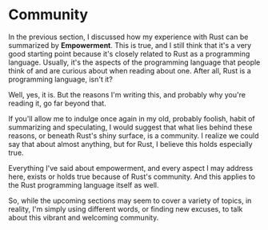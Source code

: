 # Community

In the previous section, I discussed how my experience with Rust
can be summarized by **Empowerment**.
This is true, and I still think that it's a very
good starting point because it's closely related to Rust as a programming
language. Usually, it's the aspects of the programming language that people
think of and are curious about when reading about one. After all, Rust is a
programming language, isn't it?

Well, yes, it is. But the reasons I'm writing this,
and probably why you're reading it, go far beyond that.

If you'll allow me to indulge once again in my old,
probably foolish, habit of summarizing and speculating,
I would suggest that what lies behind these reasons,
or beneath Rust's shiny surface, is a community.
I realize we could say that about almost anything,
but for Rust, I believe this holds especially true.

Everything I've said about empowerment, and every aspect I may address here,
exists or holds true because of Rust's community.
And this applies to the Rust programming language itself as well.

So, while the upcoming sections may seem to cover a variety of topics, in
reality, I'm simply using different words, or finding new excuses,
to talk about this vibrant and welcoming community.
